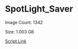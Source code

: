 # SpotLight_Saver

Image Count: 1342

Size: 1.003 GB

[Script Link](https://github.com/liuyal/Archive/blob/master/Python/Utilities/Miscellaneous/spotlight_saver.py)